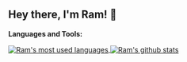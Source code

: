 ## Hey there, I'm Ram! 👋

**Languages and Tools:**  

<a href="https://github.com/ram5353">
  <img align="center" src="https://github-readme-stats.vercel.app/api/top-langs/?username=ram5353&theme=light&count_private=true&layout=compact" alt="Ram's most used languages" />
</a>
<a href="https://github.com/ram5353">
 <img align="center" src="https://github-readme-stats.vercel.app/api?username=ram5353&show_icons=true&theme=light&line_height=27&include_all_commits=true&count_private=true&hide=issues,prs,contribs" alt="Ram's github stats"/>
</a>
